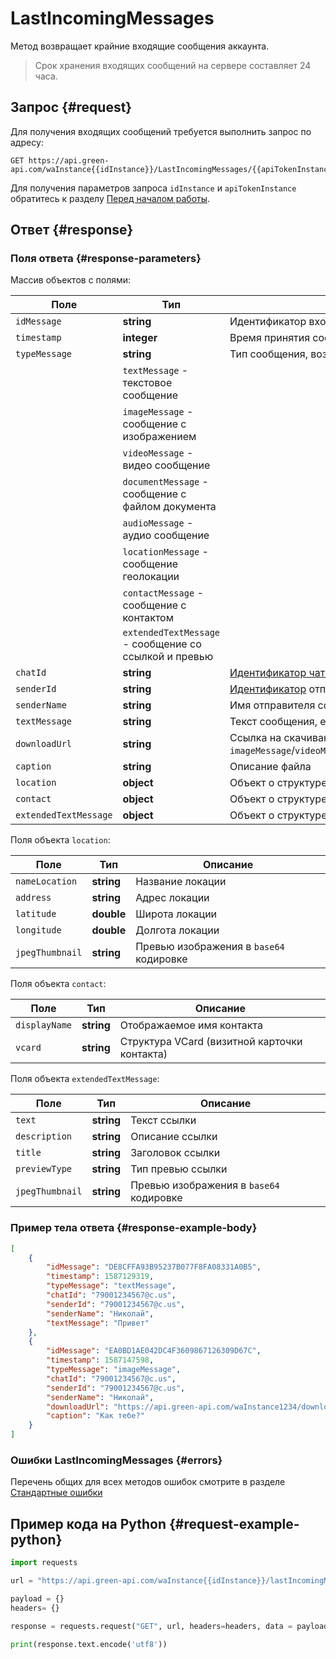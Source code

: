 # LastIncomingMessages

Метод возвращает крайние входящие сообщения аккаунта.

> Срок хранения входящих сообщений на сервере составляет 24 часа.

## Запрос {#request}

Для получения входящих сообщений требуется выполнить запрос по адресу:
```
GET https://api.green-api.com/waInstance{{idInstance}}/LastIncomingMessages/{{apiTokenInstance}}
```

Для получения параметров запроса `idInstance` и `apiTokenInstance` обратитесь к разделу [Перед началом работы](../../before-start#parameters).

## Ответ {#response}

### Поля ответа {#response-parameters}

Массив объектов с полями:

Поле | Тип |  Описание
----- | ----- | ----- 
`idMessage` | **string** | Идентификатор входящего сообщения
`timestamp` | **integer** | Время принятия сообщения в UNIX-формате
`typeMessage` | **string** | Тип сообщения, возможные значения:
| | `textMessage` - текстовое сообщение
| | `imageMessage` - сообщение с изображением
| | `videoMessage` - видео сообщение
| | `documentMessage` - сообщение с файлом документа
| | `audioMessage` - аудио сообщение
| | `locationMessage` - сообщение геолокации
| | `contactMessage` - сообщение с контактом
| | `extendedTextMessage` - сообщение со ссылкой и превью
`chatId` | **string** | [Идентификатор чата](/api/chat-id), в котором получено сообщение
`senderId` | **string** | [Идентификатор](/api/chat-id#corr) отправителя сообщения
`senderName` | **string** | Имя отправителя сообщения
`textMessage` | **string** | Текст сообщения, если `typeMessage`=`textMessage`
`downloadUrl` | **string** | Ссылка на скачивание файла, если `typeMessage` = `imageMessage`/`videoMessage`/`documentMessage`/`audioMessage`
`caption` | **string** | Описание файла
`location` | **object** | Объект о структуре локации
`contact` | **object** | Объект о структуре контакта
`extendedTextMessage` | **object** | Объект о структуре данных ссылки

Поля объекта `location`:

Поле | Тип |  Описание
----- | ----- | ----- 
`nameLocation` | **string** | Название локации
`address` | **string** | Адрес локации
`latitude` | **double** | Широта локации
`longitude` | **double** | Долгота локации
`jpegThumbnail` | **string** | Превью изображения в `base64` кодировке

Поля объекта `contact`:

Поле | Тип |  Описание
----- | ----- | ----- 
`displayName` | **string** | Отображаемое имя контакта
`vcard` | **string** | Структура VCard (визитной карточки контакта)

Поля объекта `extendedTextMessage`:

Поле | Тип |  Описание
----- | ----- | ----- 
`text` | **string** | Текст ссылки
`description` | **string** | Описание ссылки
`title` | **string** | Заголовок ссылки
`previewType` | **string** | Тип превью ссылки
`jpegThumbnail` | **string** | Превью изображения в `base64` кодировке

### Пример тела ответа {#response-example-body}

```json
[
    {
        "idMessage": "DE8CFFA93B95237B077F8FA08331A0B5",
        "timestamp": 1587129319,
        "typeMessage": "textMessage",
        "chatId": "79001234567@c.us",
        "senderId": "79001234567@c.us",
        "senderName": "Николай",
        "textMessage": "Привет"
    },
    {
        "idMessage": "EA0BD1AE042DC4F3609867126309D67C",
        "timestamp": 1587147598,
        "typeMessage": "imageMessage",
        "chatId": "79001234567@c.us",
        "senderId": "79001234567@c.us",
        "senderName": "Николай",
        "downloadUrl": "https://api.green-api.com/waInstance1234/downloadFile/EA1BD1AE042DC4F3609867126309D67C",
        "caption": "Как тебе?"
    }
]
```

### Ошибки LastIncomingMessages {#errors}

Перечень общих для всех методов ошибок смотрите в разделе [Стандартные ошибки](/api/common-errors)

## Пример кода на Python  {#request-example-python}

```python
import requests

url = "https://api.green-api.com/waInstance{{idInstance}}/lastIncomingMessages/{{apiTokenInstance}}"

payload = {}
headers= {}

response = requests.request("GET", url, headers=headers, data = payload)

print(response.text.encode('utf8'))
```